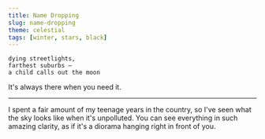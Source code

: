 ```yaml
---
title: Name Dropping
slug: name-dropping
theme: celestial
tags: [winter, stars, black]
---
```


```
dying streetlights,
farthest suburbs —
a child calls out the moon
```

It's always there when you need it.

<!--more-->

---

I spent a fair amount of my teenage years in the country, so I've seen what the sky looks like when it's unpolluted.
You can see everything in such amazing clarity, as if it's a diorama hanging right in front of you.
